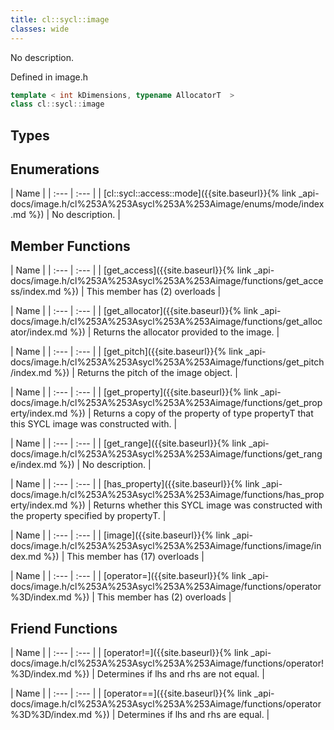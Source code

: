 ```yaml
---
title: cl::sycl::image
classes: wide
---
```



No description.

Defined in image.h

```cpp
template < int kDimensions, typename AllocatorT  >
class cl::sycl::image
```

## Types

## Enumerations

  | Name |
| :--- | :--- |
| [cl::sycl::access::mode]({{site.baseurl}}{% link _api-docs/image.h/cl%253A%253Asycl%253A%253Aimage/enums/mode/index.md %}) | No description. |

## Member Functions

  | Name |
| :--- | :--- |
| [get\_access]({{site.baseurl}}{% link _api-docs/image.h/cl%253A%253Asycl%253A%253Aimage/functions/get_access/index.md %}) | This member has (2) overloads |

  | Name |
| :--- | :--- |
| [get\_allocator]({{site.baseurl}}{% link _api-docs/image.h/cl%253A%253Asycl%253A%253Aimage/functions/get_allocator/index.md %}) | Returns the allocator provided to the image.  |

  | Name |
| :--- | :--- |
| [get\_pitch]({{site.baseurl}}{% link _api-docs/image.h/cl%253A%253Asycl%253A%253Aimage/functions/get_pitch/index.md %}) | Returns the pitch of the image object.  |

  | Name |
| :--- | :--- |
| [get\_property]({{site.baseurl}}{% link _api-docs/image.h/cl%253A%253Asycl%253A%253Aimage/functions/get_property/index.md %}) | Returns a copy of the property of type propertyT that this SYCL image was constructed with.  |

  | Name |
| :--- | :--- |
| [get\_range]({{site.baseurl}}{% link _api-docs/image.h/cl%253A%253Asycl%253A%253Aimage/functions/get_range/index.md %}) | No description. |

  | Name |
| :--- | :--- |
| [has\_property]({{site.baseurl}}{% link _api-docs/image.h/cl%253A%253Asycl%253A%253Aimage/functions/has_property/index.md %}) | Returns whether this SYCL image was constructed with the property specified by propertyT.  |

  | Name |
| :--- | :--- |
| [image]({{site.baseurl}}{% link _api-docs/image.h/cl%253A%253Asycl%253A%253Aimage/functions/image/index.md %}) | This member has (17) overloads |

  | Name |
| :--- | :--- |
| [operator=]({{site.baseurl}}{% link _api-docs/image.h/cl%253A%253Asycl%253A%253Aimage/functions/operator%3D/index.md %}) | This member has (2) overloads |


## Friend Functions

  | Name |
| :--- | :--- |
| [operator!=]({{site.baseurl}}{% link _api-docs/image.h/cl%253A%253Asycl%253A%253Aimage/functions/operator!%3D/index.md %}) | Determines if lhs and rhs are not equal.  |

  | Name |
| :--- | :--- |
| [operator==]({{site.baseurl}}{% link _api-docs/image.h/cl%253A%253Asycl%253A%253Aimage/functions/operator%3D%3D/index.md %}) | Determines if lhs and rhs are equal.  |

